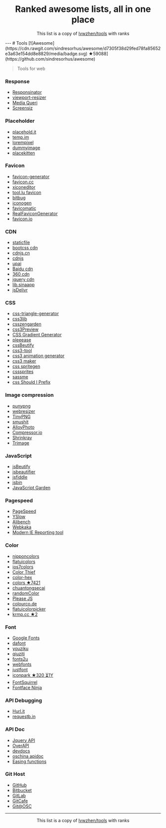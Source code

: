 <h1 align="center">
Ranked awesome lists, all in one place
</h1>
<p align="center">
	This list is a copy of <a href="http://github.com/lvwzhen/tools">lvwzhen/tools</a> with ranks
</p>
---
# Tools [![Awesome](https://cdn.rawgit.com/sindresorhus/awesome/d7305f38d29fed78fa85652e3a63e154dd8e8829/media/badge.svg) ★59088](https://github.com/sindresorhus/awesome)

>Tools for web

### Response

* [Responsinator](http://www.responsinator.com/)
* [viewport-resizer](http://lab.maltewassermann.com/viewport-resizer/)
* [Media Queri](http://mediaqueri.es/)
* [Screensiz](http://screensiz.es/phone)

### Placeholder

* [placehold.it](http://placehold.it/)
* [temp.im](http://temp.im/)
* [lorempixel](http://lorempixel.com/)
* [dummyimage](http://dummyimage.com/)
* [placekitten](http://placekitten.com/)

### Favicon

* [favicon-generator](http://www.favicon-generator.org/)
* [favicon.cc](http://www.favicon.cc/)
* [xiconeditor](http://www.xiconeditor.com/)
* [tool.lu favicon](http://tool.lu/favicon/)
* [bitbug](http://www.bitbug.net/)
* [iconogen](http://iconogen.com/)
* [favicomatic](http://www.favicomatic.com/)
* [RealFaviconGenerator](https://realfavicongenerator.net/)
* [favicon.io](https://favicon.io/)

### CDN

* [staticfile](http://www.staticfile.org/)
* [bootcss cdn](http://www.bootcdn.cn/)
* [cdnjs.cn](http://www.cdnjs.cn/)
* [cdnjs](https://cdnjs.com/)
* [upai](http://jscdn.upai.com/)
* [Baidu cdn](http://cdn.code.baidu.com/)
* [360 cdn](http://libs.useso.com/)
* [jquery cdn](http://code.jquery.com/)
* [lib.sinaapp](http://lib.sinaapp.com/)
* [jsDelivr](http://www.jsdelivr.com/)

### CSS

* [css-triangle-generator](http://apps.eky.hk/css-triangle-generator/zh-hant)
* [css3lib](http://css3lib.alloyteam.com/)
* [csszengarden](http://www.csszengarden.com/)
* [css3Preview](http://www.css88.com/tool/css3Preview/)
* [CSS Gradient Generator](http://www.colorzilla.com/gradient-editor/)
* [pleeease](http://pleeease.io/play/)
* [cssBeutify](http://tool.lu/css/)
* [css3-tool](http://isux.tencent.com/css3/tools.html)
* [css3 animation generator](http://isux.tencent.com/css3/tools.html)
* [css3 maker](http://www.css3maker.com/index.html)
* [css spritegen](http://spritegen.website-performance.org/)
* [csssprites](http://csssprites.com/)
* [sassme](http://sassme.arc90.com/)
* [css Should I Prefix](http://shouldiprefix.com/)


### Image compression

* [punypng](http://www.punypng.com/)
* [webresizer](http://webresizer.com/resizer/)
* [TinyPNG](https://tinypng.com)
* [smushit](http://www.smushit.com/ysmush.it/)
* [AlloyPhoto](http://alloyteam.github.io/AlloyPhoto/)
* [Compressor.io](https://compressor.io/)
* [Shrinkray](https://shrinkray.io)
* [Trimage](https://trimage.org)

### JavaScript

* [jsBeutify](http://tool.lu/js/)
* [jsbeautifier](http://jsbeautifier.org/)
* [jsfiddle](http://jsfiddle.net/)
* [jsbin](http://jsbin.com/)
* [JavaScript Garden](http://bonsaiden.github.io/JavaScript-Garden/)

### Pagespeed

* [PageSpeed](https://developers.google.com/speed/pagespeed/insights/)
* [YSlow](https://addons.mozilla.org/zh-cn/firefox/addon/yslow/)
* [Alibench](http://alibench.com/)
* [Webkaka](http://pagespeed.webkaka.com/)
* [Modern IE Reporting tool](https://www.modern.ie/en-us/report)

### Color

* [nipponcolors](http://nipponcolors.com/)
* [flatuicolors](http://flatuicolors.com/)
* [ios7colors](http://ios7colors.com/)
* [Color Thief](http://lokeshdhakar.com/projects/color-thief/)
* [color-hex](http://www.color-hex.com/)
* [colors ★7421](https://github.com/mrmrs/colors)
* [chuantongsecai](http://ylbook.com/cms/web/chuantongsecai/chuantongsecai.htm)
* [randomColor](https://randomcolor.llllll.li/)
* [Please JS](http://www.checkman.io/please/)
* [colourco.de](http://colourco.de)
* [flatuicolorpicker](http://www.flatuicolorpicker.com/)
* [krmp.cc ★2](https://github.com/dadleyy/krmp.cc)

### Font

* [Google Fonts](https://www.google.com/fonts)
* [dafont](http://www.dafont.com/)
* [youziku](http://www.youziku.com/)
* [qiuziti](http://www.qiuziti.com/)
* [fonts2u](http://www.fonts2u.com/index.html)
* [webfonts](http://www.fonts.com/web-fonts)
* [justfont](http://www.justfont.com/)
* [iconpark ★320 ⏳1Y](https://github.com/lvwzhen/iconpark)
* [FontSquirrel](http://www.fontsquirrel.com/)
* [Fontface Ninja](http://fontface.ninja/)

### API Debugging

* [Hurl.it](https://www.hurl.it/)
* [requestb.in](http://requestb.in/) 

### API Doc

* [Jquery API](http://www.jquery123.com/)
* [OverAPI](http://overapi.com/)
* [devdocs](http://devdocs.io/)
* [oschina apidoc](http://tool.oschina.net/apidocs)
* [Easing functions](http://easings.net/en)

### Git Host

* [GitHub](https://github.com/)
* [Bitbucket](https://bitbucket.org/)
* [GitLab](https://about.gitlab.com/)
* [GitCafe](https://gitcafe.com/)
* [Git@OSC](http://git.oschina.net/)
---
<p align="center">
	This list is a copy of <a href="http://github.com/lvwzhen/tools">lvwzhen/tools</a> with ranks
</p>

<script>
  (function(i,s,o,g,r,a,m){i['GoogleAnalyticsObject']=r;i[r]=i[r]||function(){
  (i[r].q=i[r].q||[]).push(arguments)},i[r].l=1*new Date();a=s.createElement(o),
  m=s.getElementsByTagName(o)[0];a.async=1;a.src=g;m.parentNode.insertBefore(a,m)
  })(window,document,'script','https://www.google-analytics.com/analytics.js','ga');

  ga('create', 'UA-100705027-1', 'auto');
  ga('send', 'pageview');

</script>

